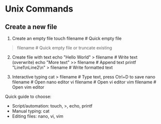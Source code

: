 # Unix Commands
## Create a new file
1. Create an empty file
touch filename          # Quick empty file
> filename              # Quick empty file or truncate existing

2. Create file with text
echo "Hello World" > filename       # Write text (overwrite)
echo "More text" >> filename        # Append text
printf "Line1\nLine2\n" > filename # Write formatted text

3. Interactive typing
cat > filename           # Type text, press Ctrl+D to save
nano filename            # Open nano editor
vi filename              # Open vi editor
vim filename             # Open vim editor


Quick guide to choose:
- Script/automation: touch, >, echo, printf
- Manual typing: cat
- Editing files: nano, vi, vim

